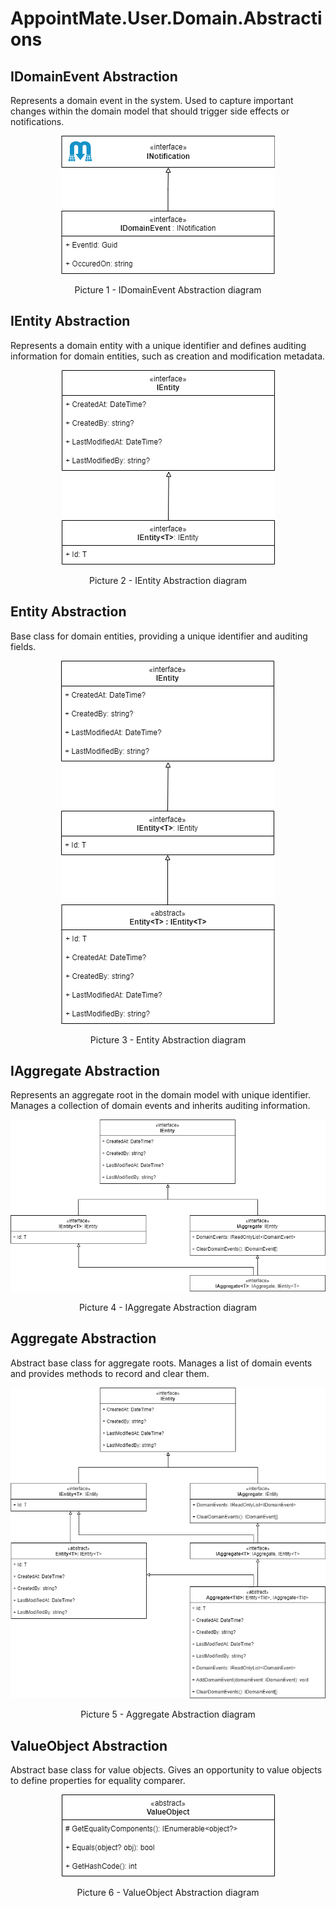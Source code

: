 # AppointMate.User.Domain.Abstractions

## IDomainEvent Abstraction
Represents a domain event in the system.
Used to capture important changes within the domain model that should trigger side effects or notifications.

<p align="center">
  <picture>
    <source media="(prefers-color-scheme: dark)" srcset="/AppointMate/docs/User/Domain/Abstractions/images/IDomainEvent-Dark.png#gh-dark-mode-only">
    <img src="/AppointMate/docs/User/Domain/Abstractions/images/IDomainEvent-Light.png#gh-light-mode-only">
  </picture>
</p>
<p align="center">Picture 1 - IDomainEvent Abstraction diagram</p>

## IEntity Abstraction
Represents a domain entity with a unique identifier and defines auditing information for domain entities, such as creation and modification metadata.

<p align="center">
  <picture>
    <source media="(prefers-color-scheme: dark)" srcset="/AppointMate/docs/User/Domain/Abstractions/images/IEntity-Dark.png#gh-dark-mode-only">
    <img src="/AppointMate/docs/User/Domain/Abstractions/images/IEntity-Light.png#gh-light-mode-only">
  </picture>
</p>
<p align="center">Picture 2 - IEntity Abstraction diagram</p>

## Entity Abstraction
Base class for domain entities, providing a unique identifier and auditing fields.

<p align="center">
  <picture>
    <source media="(prefers-color-scheme: dark)" srcset="/AppointMate/docs/User/Domain/Abstractions/images/Entity-Dark.png#gh-dark-mode-only">
    <img src="/AppointMate/docs/User/Domain/Abstractions/images/Entity-Light.png#gh-light-mode-only">
  </picture>
</p>
<p align="center">Picture 3 - Entity Abstraction diagram</p>

## IAggregate Abstraction
Represents an aggregate root in the domain model with unique identifier.
Manages a collection of domain events and inherits auditing information.

<p align="center">
  <picture>
    <source media="(prefers-color-scheme: dark)" srcset="/AppointMate/docs/User/Domain/Abstractions/images/IAggregate-Dark.png#gh-dark-mode-only">
    <img src="/AppointMate/docs/User/Domain/Abstractions/images/IAggregate-Light.png#gh-light-mode-only">
  </picture>
</p>
<p align="center">Picture 4 - IAggregate Abstraction diagram</p>

## Aggregate Abstraction
Abstract base class for aggregate roots.
Manages a list of domain events and provides methods to record and clear them.

<p align="center">
  <picture>
    <source media="(prefers-color-scheme: dark)" srcset="/AppointMate/docs/User/Domain/Abstractions/images/Aggregate-Dark.png#gh-dark-mode-only">
    <img src="/AppointMate/docs/User/Domain/Abstractions/images/Aggregate-Light.png#gh-light-mode-only">
  </picture>
</p>
<p align="center">Picture 5 - Aggregate Abstraction diagram</p>

## ValueObject Abstraction
Abstract base class for value objects.
Gives an opportunity to value objects to define properties for equality comparer.

<p align="center">
  <picture>
    <source media="(prefers-color-scheme: dark)" srcset="/AppointMate/docs/User/Domain/Abstractions/images/ValueObject-Dark.png#gh-dark-mode-only">
    <img src="/AppointMate/docs/User/Domain/Abstractions/images/ValueObject-Light.png#gh-light-mode-only">
  </picture>
</p>
<p align="center">Picture 6 - ValueObject Abstraction diagram</p>
